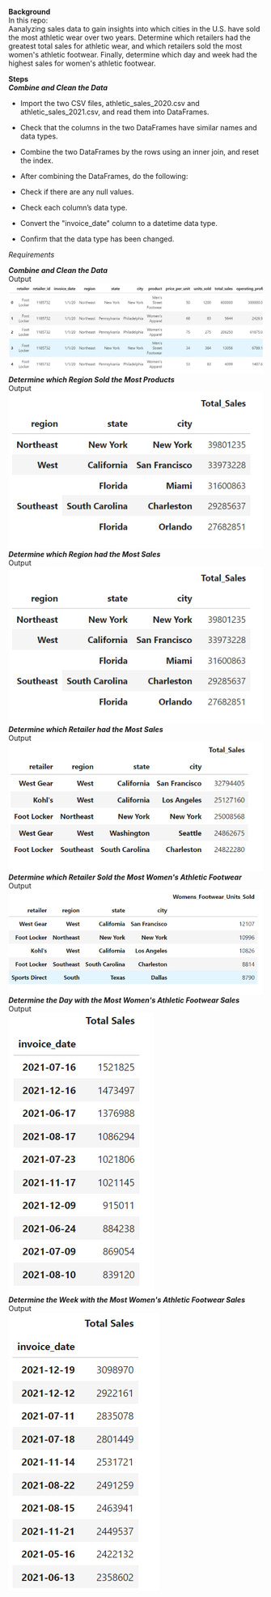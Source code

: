 **Background**  
In this repo:  
Aanalyzing sales data to gain insights into which cities in the U.S. have sold the most athletic wear over two years.  Determine which retailers had the greatest total sales for athletic wear, and which retailers sold the most women's athletic footwear. Finally, determine which day and week had the highest sales for women's athletic footwear.  

**Steps**  
***Combine and Clean the Data***
* Import the two CSV files, athletic_sales_2020.csv and athletic_sales_2021.csv, and read them into DataFrames.  

* Check that the columns in the two DataFrames have similar names and data types.  

* Combine the two DataFrames by the rows using an inner join, and reset the index.  
* After combining the DataFrames, do the following:  

- Check if there are any null values.  

- Check each column’s data type.

- Convert the "invoice_date" column to a datetime data type.

- Confirm that the data type has been changed. 
 
*Requirements*  

***Combine and Clean the Data***  
Output  
![](pics/combined.png)  
***Determine which Region Sold the Most Products***  
Output  
![](<pics/region with most sales.png>)  
***Determine which Region had the Most Sales***  
Output  
![](<pics/region with most sales.png>)  
***Determine which Retailer had the Most Sales***  
Output  
![](<pics/retailer with most sales.png>)  
***Determine which Retailer Sold the Most Women's Athletic Footwear***  
Output  
![](<pics/pivot womens sales.png>)  
***Determine the Day with the Most Women's Athletic Footwear Sales***  
Output  
![](<pics/sales by day.png>)  
***Determine the Week with the Most Women's Athletic Footwear Sales***  
Output  
![](<pics/sales by week.png>)  



